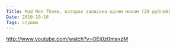 ```yaml
---
Title: Mad Men Theme, которая записана одним махом (29 дублей)
Date: 2010-10-16
Tags: слушаю
---
```


http://www.youtube.com/watch?v=OEj0z0maxzM